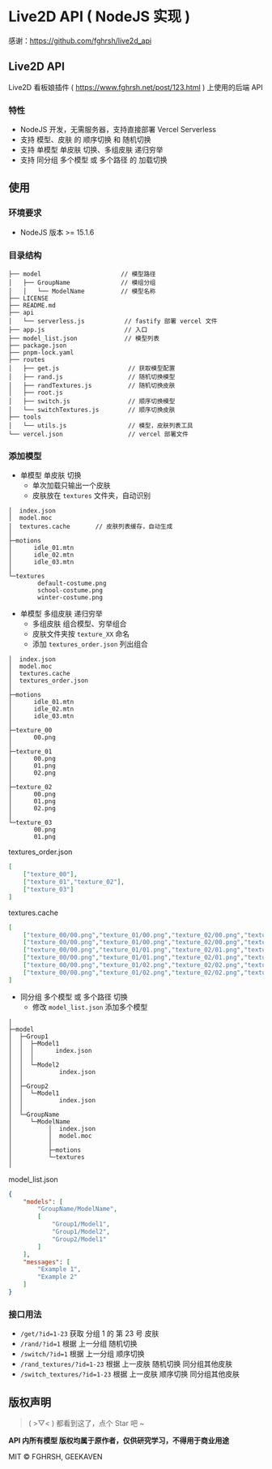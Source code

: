 # Live2D API ( NodeJS 实现 )
感谢：https://github.com/fghrsh/live2d_api

## Live2D API

Live2D 看板娘插件 ( https://www.fghrsh.net/post/123.html ) 上使用的后端 API

### 特性

-   NodeJS 开发，无需服务器，支持直接部署 Vercel Serverless
-   支持 模型、皮肤 的 顺序切换 和 随机切换
-   支持 单模型 单皮肤 切换、多组皮肤 递归穷举
-   支持 同分组 多个模型 或 多个路径 的 加载切换

## 使用

### 环境要求
-   NodeJS 版本 >= 15.1.6

### 目录结构

```shell
├── model                      // 模型路径
│   ├── GroupName              // 模组分组
│   │   └── ModelName          // 模型名称
├── LICENSE
├── README.md
├── api
│   └── serverless.js           // fastify 部署 vercel 文件
├── app.js                      // 入口
├── model_list.json             // 模型列表
├── package.json
├── pnpm-lock.yaml
├── routes
│   ├── get.js                   // 获取模型配置
│   ├── rand.js                  // 随机切换模型
│   ├── randTextures.js          // 随机切换皮肤
│   ├── root.js
│   ├── switch.js                // 顺序切换模型
│   └── switchTextures.js        // 顺序切换皮肤
├── tools
│   └── utils.js                 // 模型，皮肤列表工具
└── vercel.json                  // vercel 部署文件
```

### 添加模型

-   单模型 单皮肤 切换
    -   单次加载只输出一个皮肤
    -   皮肤放在 `textures` 文件夹，自动识别

```shell
│  index.json
│  model.moc
│  textures.cache       // 皮肤列表缓存，自动生成
│
├─motions
│      idle_01.mtn
│      idle_02.mtn
│      idle_03.mtn
│
└─textures
        default-costume.png
        school-costume.png
        winter-costume.png
```

-   单模型 多组皮肤 递归穷举
    -   多组皮肤 组合模型、穷举组合
    -   皮肤文件夹按 `texture_XX` 命名
    -   添加 `textures_order.json` 列出组合
```shell
│  index.json
│  model.moc
│  textures.cache
│  textures_order.json
│
├─motions
│      idle_01.mtn
│      idle_02.mtn
│      idle_03.mtn
│
├─texture_00
│      00.png
│
├─texture_01
│      00.png
│      01.png
│      02.png
│
├─texture_02
│      00.png
│      01.png
│      02.png
│
└─texture_03
       00.png
       01.png
```

textures_order.json

```json
[
    ["texture_00"],
    ["texture_01","texture_02"],
    ["texture_03"]
]
```

textures.cache

```json
[
    ["texture_00/00.png","texture_01/00.png","texture_02/00.png","texture_03/00.png"],
    ["texture_00/00.png","texture_01/00.png","texture_02/00.png","texture_03/01.png"],
    ["texture_00/00.png","texture_01/01.png","texture_02/01.png","texture_03/00.png"],
    ["texture_00/00.png","texture_01/01.png","texture_02/01.png","texture_03/01.png"],
    ["texture_00/00.png","texture_01/02.png","texture_02/02.png","texture_03/00.png"],
    ["texture_00/00.png","texture_01/02.png","texture_02/02.png","texture_03/01.png"]
]
```

-   同分组 多个模型 或 多个路径 切换
    -   修改 `model_list.json` 添加多个模型

```shell
│
├─model
│  ├─Group1
│  │  ├─Model1
│  │  │      index.json
│  │  │
│  │  └─Model2
│  │          index.json
│  │
│  ├─Group2
│  │  └─Model1
│  │          index.json
│  │
│  └─GroupName
│     └─ModelName
│          │  index.json
│          │  model.moc
│          │
│          ├─motions
│          └─textures
│
```

model_list.json
```json
{
    "models": [
        "GroupName/ModelName",
        [
            "Group1/Model1",
            "Group1/Model2",
            "Group2/Model1"
        ]
    ],
    "messages": [
        "Example 1",
        "Example 2"
    ]
}
```

### 接口用法
-   `/get/?id=1-23` 获取 分组 1 的 第 23 号 皮肤
-   `/rand/?id=1` 根据 上一分组 随机切换
-   `/switch/?id=1` 根据 上一分组 顺序切换
-   `/rand_textures/?id=1-23` 根据 上一皮肤 随机切换 同分组其他皮肤
-   `/switch_textures/?id=1-23` 根据 上一皮肤 顺序切换 同分组其他皮肤

## 版权声明

> ( >▽< ) 都看到这了，点个 Star 吧 ~

**API 内所有模型 版权均属于原作者，仅供研究学习，不得用于商业用途**

MIT © FGHRSH, GEEKAVEN
